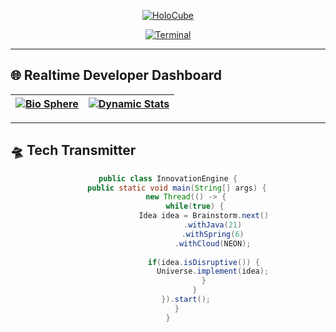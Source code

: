 <div align="center">

<!-- Animated Floating Cube -->
[![HoloCube](https://raw.githubusercontent.com/Luca-Dev/Luca-Dev/main/assets/floating_cube.gif)](https://github.com/Luca-Dev)

<!-- Interactive Terminal Header -->
[![Terminal](https://readme-typing-svg.demolab.com?font=Fira+Code&size=26&duration=3000&pause=500&color=00FF00&background=000000&center=true&vCenter=true&width=1000&lines=++%24+cd+%2Fluca/code-realm;+%24+./init.sh+--profile=cyberdev)](https://git.io/typing-svg)

</div>

---

## 🌐 **Realtime Developer Dashboard**

<div align="center">

| [![Bio Sphere](https://raw.githubusercontent.com/Luca-Dev/Luca-Dev/main/assets/bio_sphere.svg)](https://github.com/Luca-Dev) | [![Dynamic Stats](https://github-readme-stats.vercel.app/api?username=Luca-Dev&show_icons=true&theme=algolia&include_all_commits=true&count_private=true&custom_title=SYSTEM%20DIAGNOSTICS)](https://github.com/Luca-Dev) |
|------------------------------------------------------------------------------------------------------------------------------|-----------------------------------------------------------------------------------------------------------------------------------------------------------|

</div>

---

## 🛸 **Tech Transmitter**

<div align="center">

```java
public class InnovationEngine {
    public static void main(String[] args) {
        new Thread(() -> {
            while(true) {
                Idea idea = Brainstorm.next()
                    .withJava(21)
                    .withSpring(6)
                    .withCloud(NEON);
                
                if(idea.isDisruptive()) {
                    Universe.implement(idea);
                }
            }
        }).start();
    }
}
